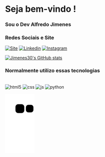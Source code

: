 
# Seja bem-vindo !
### Sou o Dev Alfredo Jimenes

### Redes Sociais e Site

[![Site](https://img.shields.io/website?label=EM-BREVE&style=for-the-badge&url=https://github.com/Jimenes30)](https://github.com/Jimenes30)
[![Linkedin](https://img.shields.io/badge/LinkedIn-0077B5?style=for-the-badge&logo=linkedin&logoColor=white)](https://www.linkedin.com/in/alfredo-jimenes-a4b3061ab/)
[![Instagram](https://img.shields.io/badge/Instagram-E4405F?style=for-the-badge&logo=instagram&logoColor=white)](https://www.instagram.com/alfredo_cesar/)
<!-- [![Discord](https://img.shields.io/badge/Discord-7289DA?style=for-the-badge&logo=discord&logoColor=white)](https://discord.gg/et7sVkap) -->

<!-- Estatísticas -->

[![Jimenes30's GitHub stats](https://github-readme-stats.vercel.app/api?username=Jimenes30&locale=pt-br&count_private=true&show_icons=true&theme=github_dark)](https://github.com/Jimenes30)
<!-- [![Top Langs](https://github-readme-stats.vercel.app/api/top-langs/?username=Jimenes30&layout=compact&locale=pt-br&theme=github_dark)](https://github.com/Jimenes30) -->
<!-- [![Top Langs](https://github-readme-stats.vercel.app/api/top-langs/?username=Jimenes30&locale=pt-br&theme=github_dark)](https://github.com/Jimenes30) -->
<!-- [![repositoriocard](https://github-readme-stats.vercel.app/api/pin/?username=Jimenes30&repo=repositorio1&theme=github_dark&show_owner=true)](https://github.com/Jimenes30) -->



### Normalmente utilizo essas tecnologias

<div style="display: inline_block"><br>
  
  <img align="center" alt="html5" src="https://img.shields.io/badge/HTML5-E34F26?style=for-the-badge&logo=html5&logoColor=white">
  <img align="center" alt="css" src="https://img.shields.io/badge/CSS3-1572B6?style=for-the-badge&logo=css3&logoColor=white">
  <img align="center" alt="js" src="https://img.shields.io/badge/JavaScript-323330?style=for-the-badge&logo=javascript&logoColor=F7DF1E">
  <img align="center" alt="python" src="https://img.shields.io/badge/Python-14354C?style=for-the-badge&logo=python&logoColor=white">

</div>

![Snake animation](https://github.com/Jimenes30/Jimenes30/blob/output/github-contribution-grid-snake.svg)


